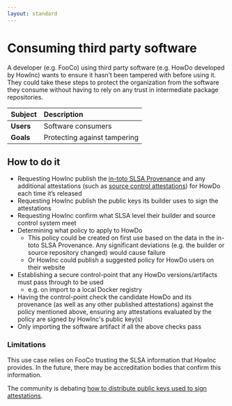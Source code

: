 ```yaml
---
layout: standard
---
```

# Consuming third party software

A developer (e.g. FooCo) using third party software (e.g. HowDo developed by HowInc) wants to ensure it hasn’t been tampered with before using it. They could take these steps to protect the organization from the software they consume without having to rely on any trust in intermediate package repositories.

| Subject   | Description                   |
|:----------|:------------------------------|
| **Users** | Software consumers            |
| **Goals** | Protecting against tampering  |

## How to do it

-   Requesting HowInc publish the [in-toto SLSA Provenance](https://slsa.dev/provenance) and any additional attestations (such as [source control attestations](https://github.com/in-toto/attestation/issues/47)) for HowDo each time it’s released
-   Requesting HowInc publish the public keys its builder uses to sign the attestations
-   Requesting HowInc confirm what SLSA level their builder and source control system meet
-   Determining what policy to apply to HowDo
    -   This policy could be created on first use based on the data in the in-toto SLSA Provenance. Any significant deviations (e.g. the builder or source repository changed) would cause failure
    -   Or HowInc could publish a suggested policy for HowDo users on their website
-   Establishing a secure control-point that any HowDo versions/artifacts must pass through to be used
    -   e.g. on import to a local Docker registry
-   Having the control-point check the candidate HowDo and its provenance (as well as any other published attestations) against the policy mentioned above, ensuring any attestations evaluated by the policy are signed by HowInc's public key(s)
-   Only importing the software artifact if all the above checks pass

### Limitations

This use case relies on FooCo trusting the SLSA information that HowInc provides. In the future, there may be accreditation bodies that confirm this information.

The community is debating [how to distribute public keys used to sign attestations](https://github.com/slsa-framework/slsa/issues/101).
